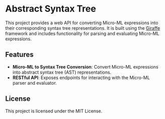 # Abstract Syntax Tree

This project provides a web API for converting Micro-ML expressions into their corresponding syntax tree representations. It is built using the [Giraffe](https://github.com/giraffe-fsharp/Giraffe) framework and includes functionality for parsing and evaluating Micro-ML expressions.

## Features

- **Micro-ML to Syntax Tree Conversion**: Convert Micro-ML expressions into abstract syntax tree (AST) representations.
- **RESTful API**: Exposes endpoints for interacting with the Micro-ML parser and evaluator.

## License

This project is licensed under the MIT License.
